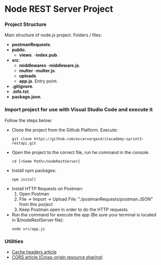
# Node REST Server Project

### Project Structure

Main structure of node.js project. Folders / files:

- <b>postmanRequests</b>. 
- <b>public</b>.
    - <b>views</b>.
        -<b>index.pub</b>.
- <b>src</b>:
    - <b>middlewares</b>
        -<b>middleware.js</b>.
    - <b>multer</b>
        -<b>multer.js</b>.
    - <b>uploads</b>
    - <b>app.js</b>. Entry point.
- <b>.gitignore</b>.
- <b>.info.txt</b>.
- <b>package.json</b>.

### Import project for use with Visual Studio Code and execute it

Follow the steps below:
* Clone the project from the Github Platform. Execute:
  ```
  git clone https://github.com/oscarvargas4/itacademy-sprint3-restapi.git
  ```
* Open the project to the correct file, run he command in the console.
  ```
  cd [<Some Path>/nodeRestServer]
  ```
* Install npm packages:
  ```
  npm install
  ```
* Install HTTP Requests on Postman:
  1. Open Postman
  1. File -> Import -> Upload File: "./postmanRequests/postman.JSON" from this porject
  1. Keep Postman open in order to do the HTTP requests
* Run the command for execute the app (Be sure your terminal is located in $/nodeRestServer file):
  ```
  node src/app.js
  ```


### Utilities

* [Cache headers article](https://regbrain.com/article/cache-headers-express-js)
* [CORS article (Cross-origin resource sharing)](https://stackabuse.com/handling-cors-with-node-js/)

